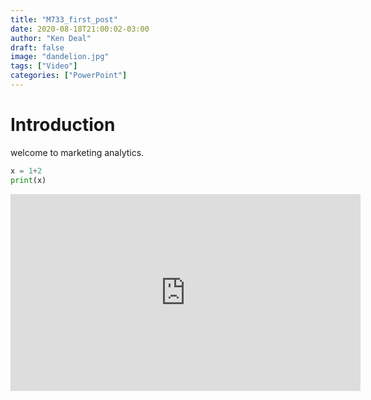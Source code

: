 ```yaml
---
title: "M733_first_post"
date: 2020-08-18T21:00:02-03:00
author: "Ken Deal"
draft: false
image: "dandelion.jpg"
tags: ["Video"]
categories: ["PowerPoint"]
---
```


# Introduction  

welcome to marketing analytics.

```python
x = 1+2
print(x)
```

<iframe width="560" height="315" src="https://www.youtube.com/embed/RQxttreL9I8" frameborder="0" allow="accelerometer; autoplay; encrypted-media; gyroscope; picture-in-picture" allowfullscreen></iframe>
